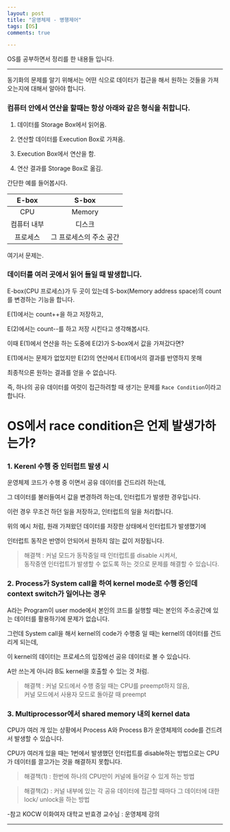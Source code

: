 ```yaml
---
layout: post
title: "운영체제 - 병행제어"
tags: [OS]
comments: true

---
```


OS를 공부하면서 정리를 한 내용들 입니다.<br>

---

동기화의 문제를 알기 위해서는 어떤 식으로 데이터가 접근을 해서 원하는 것들을 가져오는지에 대해서 알아야 합니다.

### 컴퓨터 안에서 연산을 할때는 항상 아래와 같은 형식을 취합니다.

1. 데이터를 Storage Box에서 읽어옴.

2. 연산할 데이터를 Execution Box로 가져옴.

3. Execution Box에서 연산을 함.

4. 연산 결과를 Storage Box로 옮김.

간단한 예를 들어봅시다.

| E-box    | S-box | 
|:--------:|:---:|
|CPU       |Memory|
|컴퓨터 내부|디스크|
|프로세스   |그 프로세스의 주소 공간|

여기서 문제는.

### 데이터를 여러 곳에서 읽어 들일 때 발생합니다.

E-box(CPU 프로세스)가 두 곳이 있는데 S-box(Memory address space)의 count를 변경하는 기능을 합니다.
 
E(1)에서는 count++을 하고 저장하고,
 
E(2)에서는 count--를 하고 저장 시킨다고 생각해봅시다.

이때 E(1)에서 연산을 하는 도중에 E(2)가 S-box에서 값을 가져갔다면?

E(1)에서는 문제가 없었지만 E(2)의 연산에서 E(1)에서의 결과를 반영하지 못해

최종적으론 원하는 결과를 얻을 수 없습니다.

즉, 하나의 공유 데이터를 여럿이 접근하려할 때 생기는 문제를 `Race Condition`이라고 합니다.
 
# OS에서 race condition은 언제 발생가하는가?

### 1. Kerenl 수행 중 인터럽트 발생 시

운영체제 코드가 수행 중 이면서 공유 데이터를 건드리려 하는데,

그 데이터를 불러들여서 값을 변경하려 하는데, 인터럽트가 발생한 경우입니다.

이런 경우 무조건 하던 일을 저장하고, 인터럽트의 일을 처리합니다.

위의 예시 처럼, 원래 가져왔던 데이터를 저장한 상태에서 인터럽트가 발생했기에

인터럽트 동작은 반영이 안되어서 원하지 않는 값이 저장됩니다.

> 해결책 : 커널 모드가 동작중일 때 인터럽트를 disable 시켜서,<br> 
동작중엔 인터럽트가 발생할 수 없도록 하는 것으로 문제를 해결할 수 있습니다.

### 2. Process가 System call을 하여 kernel mode로 수행 중인데 context switch가 일어나는 경우

A라는 Program이 user mode에서 본인의 코드를 실행할 때는 본인의 주소공간에 있는 데이터를 활용하기에 문제가 없습니다.

그런데 System call을 해서 kernel의 code가 수행중 일 때는 kernel의 데이터를 건드리게 되는데,

이 kernel의 데이터는 프로세스의 입장에선 공유 데이터로 볼 수 있습니다.

A만 쓰는게 아니라 B도 kernel을 호출할 수 있는 것 처럼.

> 해결책 : 커널 모드에서 수행 중일 때는 CPU를 preempt하지 않음,<br>
커널 모드에서 사용자 모드로 돌아갈 때 preempt 

### 3. Multiprocessor에서 shared memory 내의 kernel data

CPU가 여러 개 있는 상황에서 Process A와 Process B가 운영체제의 code를 건드려서 발생할 수 있습니다.

CPU가 여러개 있을 때는 1번에서 발생했던 인터럽트를 disable하는 방법으로는 CPU가 데이터를 끌고가는 것을 해결하지 못합니다.

> 해결책(1) : 한번에 하나의 CPU만이 커널에 들어갈 수 있게 하는 방법

> 해결책(2) : 커널 내부에 있는 각 공유 데이터에 접근할 때마다 그 데이터에 대한 lock/ unlock을 하는 방법

-참고 KOCW 이화여자 대학교 반효경 교수님 : 운영체제 강의

---
